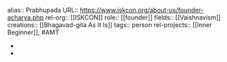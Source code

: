 alias:: Prabhupada
URL:: https://www.iskcon.org/about-us/founder-acharya.php
rel-org:: [[ISKCON]]
role:: [[founder]]
fields:: [[Vaishnavism]]
creations:: [[Bhagavad-gita As It Is]]
tags:: person
rel-projects:: [[Inner Beginner]], #AMT


-



-